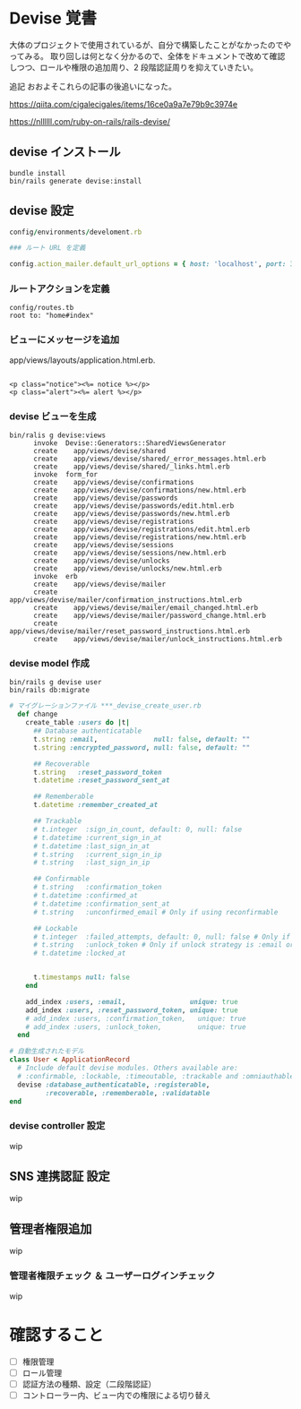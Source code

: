# Devise 覚書

大体のプロジェクトで使用されているが、自分で構築したことがなかったのでやってみる。
取り回しは何となく分かるので、全体をドキュメントで改めて確認しつつ、ロールや権限の追加周り、2 段階認証周りを抑えていきたい。

追記
おおよそこれらの記事の後追いになった。

https://qiita.com/cigalecigales/items/16ce0a9a7e79b9c3974e

https://nllllll.com/ruby-on-rails/rails-devise/

## devise インストール

```shell
bundle install
bin/rails generate devise:install
```

## devise 設定

```ruby
config/environments/develoment.rb

### ルート URL を定義

config.action_mailer.default_url_options = { host: 'localhost', port: 3000 }

```

### ルートアクションを定義

```
config/routes.tb
root to: "home#index"
```

### ビューにメッセージを追加

app/views/layouts/application.html.erb.

```erb

<p class="notice"><%= notice %></p>
<p class="alert"><%= alert %></p>
```

### devise ビューを生成

```shell
bin/ralis g devise:views
      invoke  Devise::Generators::SharedViewsGenerator
      create    app/views/devise/shared
      create    app/views/devise/shared/_error_messages.html.erb
      create    app/views/devise/shared/_links.html.erb
      invoke  form_for
      create    app/views/devise/confirmations
      create    app/views/devise/confirmations/new.html.erb
      create    app/views/devise/passwords
      create    app/views/devise/passwords/edit.html.erb
      create    app/views/devise/passwords/new.html.erb
      create    app/views/devise/registrations
      create    app/views/devise/registrations/edit.html.erb
      create    app/views/devise/registrations/new.html.erb
      create    app/views/devise/sessions
      create    app/views/devise/sessions/new.html.erb
      create    app/views/devise/unlocks
      create    app/views/devise/unlocks/new.html.erb
      invoke  erb
      create    app/views/devise/mailer
      create    app/views/devise/mailer/confirmation_instructions.html.erb
      create    app/views/devise/mailer/email_changed.html.erb
      create    app/views/devise/mailer/password_change.html.erb
      create    app/views/devise/mailer/reset_password_instructions.html.erb
      create    app/views/devise/mailer/unlock_instructions.html.erb
```

### devise model 作成

```shell
bin/rails g devise user
bin/rails db:migrate
```

```ruby
# マイグレーションファイル ***_devise_create_user.rb
  def change
    create_table :users do |t|
      ## Database authenticatable
      t.string :email,              null: false, default: ""
      t.string :encrypted_password, null: false, default: ""

      ## Recoverable
      t.string   :reset_password_token
      t.datetime :reset_password_sent_at

      ## Rememberable
      t.datetime :remember_created_at

      ## Trackable
      # t.integer  :sign_in_count, default: 0, null: false
      # t.datetime :current_sign_in_at
      # t.datetime :last_sign_in_at
      # t.string   :current_sign_in_ip
      # t.string   :last_sign_in_ip

      ## Confirmable
      # t.string   :confirmation_token
      # t.datetime :confirmed_at
      # t.datetime :confirmation_sent_at
      # t.string   :unconfirmed_email # Only if using reconfirmable

      ## Lockable
      # t.integer  :failed_attempts, default: 0, null: false # Only if lock strategy is :failed_attempts
      # t.string   :unlock_token # Only if unlock strategy is :email or :both
      # t.datetime :locked_at


      t.timestamps null: false
    end

    add_index :users, :email,                unique: true
    add_index :users, :reset_password_token, unique: true
    # add_index :users, :confirmation_token,   unique: true
    # add_index :users, :unlock_token,         unique: true
  end
```

```ruby
# 自動生成されたモデル
class User < ApplicationRecord
  # Include default devise modules. Others available are:
  # :confirmable, :lockable, :timeoutable, :trackable and :omniauthable
  devise :database_authenticatable, :registerable,
         :recoverable, :rememberable, :validatable
end
```

### devise controller 設定

wip

## SNS 連携認証 設定

wip

## 管理者権限追加

wip

### 管理者権限チェック ＆ ユーザーログインチェック

wip

# 確認すること

- [ ] 権限管理
- [ ] ロール管理
- [ ] 認証方法の種類、設定（二段階認証）
- [ ] コントローラー内、ビュー内での権限による切り替え
